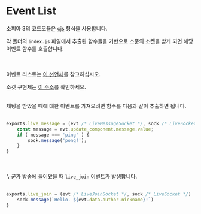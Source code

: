 # Event List

소피아 3의 코드모듈은 [cjs](https://ko.wikipedia.org/wiki/CommonJS) 형식을 사용합니다.

각 폴더의 `index.js` 파일에서 추출된 함수들을 기반으로 스푼의 소켓을 받게 되면 해당 이벤트 함수를 호출합니다.

<br><br>
이벤트 리스트는 [이 선언체](https://github.com/sopia-bot/sopia-core/blob/v2/src/socket/enum/index.ts#L16-L40)를 참고하십시오.

소켓 구현체는 [이 주소](https://github.com/sopia-bot/sopia-core/blob/v2/src/socket/live-socket.ts)를 확인하세요.
<br><br>

채팅을 받았을 때에 대한 이벤트를 가져오려면 함수를 다음과 같이 추출하면 됩니다.
<br><br>
```js
exports.live_message = (evt /* LiveMessageSocket */, sock /* LiveSocket */)  => {
	const message = evt.update_component.message.value;
	if ( message === 'ping' ) {
		sock.message('pong!');
	}
}
```
<br><br>
누군가 방송에 들어왔을 때 `live_join` 이벤트가 발생합니다.
<br><br>
```js
exports.live_join = (evt /* LiveJoinSocket */, sock /* LiveSocket */)  => {
	sock.message(`Hello. ${evt.data.author.nickname}!`)
}
```
